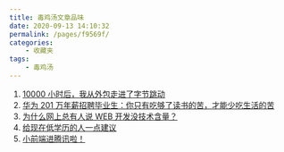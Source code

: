 ```yaml
---
title: 毒鸡汤文章品味
date: 2020-09-13 14:10:32
permalink: /pages/f9569f/
categories:
    - 收藏夹
tags:
    - 毒鸡汤
---
```


1. [10000 小时后，我从外包走进了字节跳动][url-1]
2. [华为 201 万年薪招聘毕业生：你只有吃够了读书的苦，才能少吃生活的苦][url-2]
3. [为什么网上总有人说 WEB 开发没技术含量？][url-3]
4. [给现在低学历的人一点建议][url-4]
5. [小前端进腾讯啦！][url-5]

[url-1]: https://mp.weixin.qq.com/s?__biz=Mzg5ODA5NTM1Mw==&mid=2247489391&idx=1&sn=93a410bc8a43900db6772f8d3c4c7d39&chksm=c06696f9f7111fefedb669fdedfb2bc1519963bfe4d7631a44fd3684990dc538238d2b95f615&mpshare=1&scene=1&srcid=0909qSYcJSSCSWHwb4yUZIwn&sharer_sharetime=1599582904238&sharer_shareid=76605a84a018b6b091677b5240ac0709&key=e3bce42fc7df43446a4ef040b9837296a38d620936a9034c39d5fe29c9c20284265c75ea721fe4a2a2229a82a5c95ff0edac904c2d6b581cd32593bfe5d5e27a46489acb4c32b6414933a578f3d0164d00e35be99f1bc5988075a7b997338f4ebce02d8e8ffb0f0226501ce098c25af8f3d5bb173875256f8ecfa1a3ccb37562&ascene=1&uin=MTQ3NTQwOTg4MQ%3D%3D&devicetype=Windows+10+x64&version=62090529&lang=zh_CN&exportkey=Ac9LOZtaZ2Ov9GC45VTEDhk%3D&pass_ticket=MRyC7ujU4ZM5Jd3KfXI5vZmueAawa0qE8vlOHZ%2FvhuGICkvC3xEEPurwkBShLSAQ&wx_header=0
[url-2]: https://mp.weixin.qq.com/s?__biz=MjM5NDg2NjA4MQ==&mid=2650952290&idx=1&sn=50f3bfcd97086133f9e2c38a32261737&chksm=bd77c4ac8a004dba90d917e4c1d3aa4343b6c3ef0f16458bf978297ee9c0e4b51e5439ac042b&scene=0&xtrack=1&key=6c296afc1e26cebc8e91f94ab4e220f1e14b6c9ad7b0ea3c5c1723e4c340890a66f02037cd3c0afaa9909e0b3641cc8d6ec615c6d55dc677e78654af532438bc765fcc902e338cb2a827eebc2e6e63e3de3e0dabd9048ab82d34347641c2f4997dcdf816607502af4f96bda90a176d942d9584bfa8a270857e6a0ee1ad183f8c&ascene=1&uin=MTQ3NTQwOTg4MQ%3D%3D&devicetype=Windows+10+x64&version=62090529&lang=zh_CN&exportkey=AcfGZCyMfoSvB2gTX6j%2F6XE%3D&pass_ticket=MRyC7ujU4ZM5Jd3KfXI5vZmueAawa0qE8vlOHZ%2FvhuGICkvC3xEEPurwkBShLSAQ&wx_header=0
[url-3]: https://www.zhihu.com/question/377605081/answer/1193045977?utm_source=hot_content_share&utm_medium=all
[url-4]:https://mp.weixin.qq.com/s?__biz=MzI5MDIwMDQxOQ==&mid=2247503762&idx=1&sn=6740df4f9e4509a19b9d4a95755c4a21&chksm=ec21019edb56888818e3784bca510fb8124bc84186fe2cb893f0d2045010f6e478a795cc1d24&mpshare=1&scene=1&srcid=1016x3Fqj5DgDXbIoQeGW6ds&sharer_sharetime=1602811922889&sharer_shareid=76605a84a018b6b091677b5240ac0709&key=3ecdef47cec487636fc81422ce7a34fb1299d5ec04f48a23ca842799afb10762efb64860b6dd13cc4fa47ff3608358e68ca156debc728df68defab9557ff14ea51af7111aefad49254cb9d52d8588922e88fb73550ef8845563dde98b3b6595b41b1e290a98fb5b4571d09ea7e7f47e340b67ef1adb41f5328842ea6b164065e&ascene=1&uin=MTQ3NTQwOTg4MQ%3D%3D&devicetype=Windows+10+x64&version=6300002f&lang=zh_CN&exportkey=ASrrVloOMwfgG2tOoaBqP9k%3D&pass_ticket=JqWxJa8bdrA7kFFDjJ2Ugc%2BYxmazPx5u%2F6xeLa%2BxAbZK6LhP5THzmDnEUiZl159n&wx_header=0
[url-5]:https://zhuanlan.zhihu.com/p/265147335